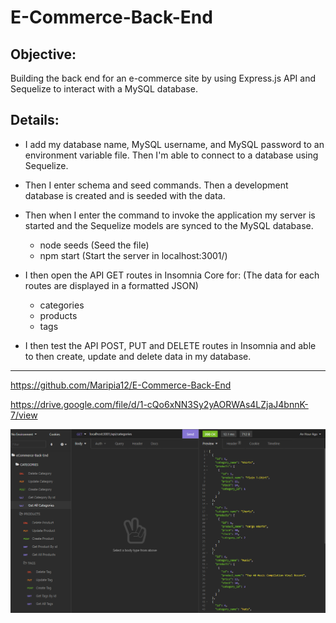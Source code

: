 # E-Commerce-Back-End

## Objective:

Building the back end for an e-commerce site by using Express.js API and Sequelize to interact with a MySQL database. 

## Details:

* I add my database name, MySQL username, and MySQL password to an environment variable file. Then I'm able to connect to a database using Sequelize. 

* Then I enter schema and seed commands.  Then a development database is created and is seeded with the data. 

* Then when I enter the command to invoke the application my server is started and the Sequelize models are synced to the MySQL database.
    * node seeds (Seed the file)
    * npm start (Start the server in localhost:3001/)

* I then open the API GET routes in Insomnia Core for: 
(The data for each routes are displayed in a formatted JSON)
    * categories
    * products
    * tags

* I then test the API POST, PUT and DELETE routes in Insomnia and able to then create, update and delete data in my database.

-------
https://github.com/Maripia12/E-Commerce-Back-End

https://drive.google.com/file/d/1-cQo6xNN3Sy2yAORWAs4LZjaJ4bnnK-7/view


![screenshot](Images/Insomnia-get-post-put-delete.png)